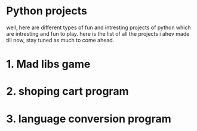 # Python projects 
well, here are different types of fun and intresting projects of python which are intresting and fun to play.
here is the list of all the projects i ahev made till now, stay tuned as much to come ahead.
# 1. Mad libs game
# 2. shoping cart program
# 3. language conversion program

